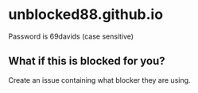 # unblocked88.github.io
Password is 69davids (case sensitive)
## What if this is blocked for you?

Create an issue containing what blocker they are using.

